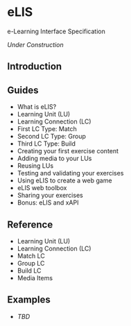 # eLIS

e-Learning Interface Specification

_Under Construction_

## Introduction

## Guides

* What is eLIS?
* Learning Unit (LU)
* Learning Connection (LC)
* First LC Type: Match
* Second LC Type: Group
* Third LC Type: Build
* Creating your first exercise content
* Adding media to your LUs
* Reusing LUs
* Testing and validating your exercises
* Using eLIS to create a web game
* eLIS web toolbox
* Sharing your exercises
* Bonus: eLIS and xAPI

## Reference

* Learning Unit (LU)
* Learning Connection (LC)
* Match LC
* Group LC
* Build LC
* Media Items

## Examples
* _TBD_